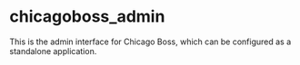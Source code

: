 chicagoboss_admin
=================

This is the admin interface for Chicago Boss, which can be configured as a standalone application.
